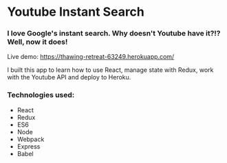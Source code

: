 # Youtube Instant Search

### I love Google's instant search. Why doesn't Youtube have it?!? Well, now it does!

Live demo: https://thawing-retreat-63249.herokuapp.com/

I built this app to learn how to use React, manage state with Redux, work with the Youtube API and deploy to Heroku.

### **Technologies used:**
- React
- Redux
- ES6
- Node
- Webpack
- Express
- Babel
